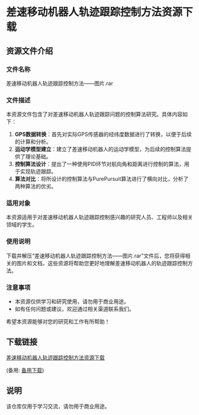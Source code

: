 # 差速移动机器人轨迹跟踪控制方法资源下载

## 资源文件介绍

### 文件名称
差速移动机器人轨迹跟踪控制方法——图片.rar

### 文件描述
本资源文件包含了对差速移动机器人轨迹跟踪问题的控制算法研究。具体内容如下：

1. **GPS数据转换**：首先对实际GPS传感器的经纬度数据进行了转换，以便于后续的计算和分析。
2. **运动学模型建立**：建立了差速移动机器人的运动学模型，为后续的控制算法提供了理论基础。
3. **控制算法设计**：提出了一种使用PID环节对航向角和距离进行控制的算法，用于实现轨迹跟踪。
4. **算法对比**：将所设计的控制算法与PurePursuit算法进行了横向对比，分析了两种算法的优劣。

### 适用对象
本资源适用于对差速移动机器人轨迹跟踪控制感兴趣的研究人员、工程师以及相关领域的学生。

### 使用说明
下载并解压“差速移动机器人轨迹跟踪控制方法——图片.rar”文件后，您将获得相关的图片和文档，这些资源将帮助您更好地理解差速移动机器人的轨迹跟踪控制方法。

### 注意事项
- 本资源仅供学习和研究使用，请勿用于商业用途。
- 如有任何问题或建议，欢迎通过相关渠道联系我们。

希望本资源能够对您的研究和工作有所帮助！

## 下载链接
[差速移动机器人轨迹跟踪控制方法资源下载](https://pan.quark.cn/s/bc7ddf14c9c9) 

(备用: [备用下载](https://pan.baidu.com/s/1f-zAlmuv7YX-fZHvO6Q8Jg?pwd=1234))

## 说明

该仓库仅用于学习交流，请勿用于商业用途。
